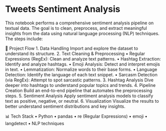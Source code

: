 # Tweets Sentiment Analysis
This notebook performs a comprehensive sentiment analysis pipeline on textual data. The goal is to clean, preprocess, and extract meaningful insights from the data using natural language processing (NLP) techniques.
The steps include:

🧩 Project Flow
	1.	Data Handling
Import and explore the dataset to understand its structure.
	2.	Text Cleaning & Preprocessing
	•	Regular Expressions (RegEx): Clean and analyze text patterns.
	•	Hashtag Extraction: Identify and analyze hashtags.
	•	Emoji Analysis: Detect and interpret emojis in text.
	•	Lemmatization: Normalize words to their base forms.
	•	Language Detection: Identify the language of each text snippet.
	•	Sarcasm Detection (via RegEx): Attempt to spot sarcastic patterns.
	3.	Hashtag Analysis
Dive deeper into hashtags to understand popular topics and trends.
	4.	Pipeline Creation
Build an end-to-end pipeline that automates the preprocessing steps.
	5.	Sentiment Analysis
Apply sentiment analysis models to classify text as positive, negative, or neutral.
	6.	Visualization
Visualize the results to better understand sentiment distributions and key insights.

📊 Tech Stack
	•	Python
	•	pandas
	•	re (Regular Expressions)
	•	emoji
	•	langdetect
	•	NLP techniques
